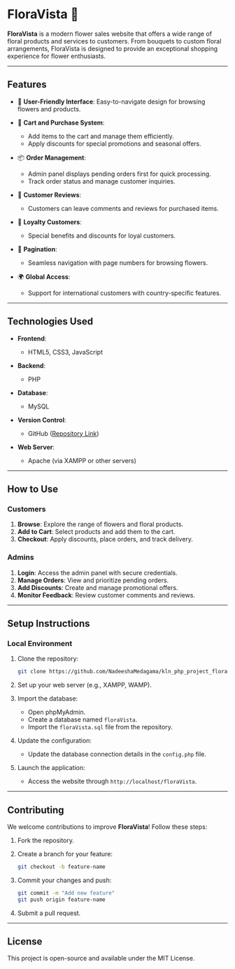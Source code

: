 # **FloraVista** 🌸  
**FloraVista** is a modern flower sales website that offers a wide range of floral products and services to customers. From bouquets to custom floral arrangements, FloraVista is designed to provide an exceptional shopping experience for flower enthusiasts.

---

## **Features**

- 🌼 **User-Friendly Interface**: Easy-to-navigate design for browsing flowers and products.
  
- 🛒 **Cart and Purchase System**:

  - Add items to the cart and manage them efficiently.
  - Apply discounts for special promotions and seasonal offers.
    
- 📦 **Order Management**:
  
  - Admin panel displays pending orders first for quick processing.
  - Track order status and manage customer inquiries.
    
- 💬 **Customer Reviews**:
  
  - Customers can leave comments and reviews for purchased items.
    
- 👥 **Loyalty Customers**:
  
  - Special benefits and discounts for loyal customers.
    
- 📑 **Pagination**:
  
  - Seamless navigation with page numbers for browsing flowers.
    
- 🌍 **Global Access**:
  
  - Support for international customers with country-specific features.

---

## **Technologies Used**

- **Frontend**:
  - HTML5, CSS3, JavaScript
    
- **Backend**:
  - PHP
    
- **Database**:
  - MySQL
    
- **Version Control**:
  - GitHub ([Repository Link](https://github.com/NadeeshaMedagama/kln_php_project_floraVista.git))
    
- **Web Server**:
  - Apache (via XAMPP or other servers)

---

## **How to Use**
### **Customers**

1. **Browse**: Explore the range of flowers and floral products.
2. **Add to Cart**: Select products and add them to the cart.
3. **Checkout**: Apply discounts, place orders, and track delivery.

### **Admins**

1. **Login**: Access the admin panel with secure credentials.
2. **Manage Orders**: View and prioritize pending orders.
3. **Add Discounts**: Create and manage promotional offers.
4. **Monitor Feedback**: Review customer comments and reviews.

---

## **Setup Instructions**
### **Local Environment**

1. Clone the repository:
   ```bash
   git clone https://github.com/NadeeshaMedagama/kln_php_project_floraVista.git
   ```
   
2. Set up your web server (e.g., XAMPP, WAMP).
   
3. Import the database:
   - Open phpMyAdmin.
   - Create a database named `floraVista`.
   - Import the `floraVista.sql` file from the repository.
  
4. Update the configuration:
   - Update the database connection details in the `config.php` file.
     
5. Launch the application:
   - Access the website through `http://localhost/floraVista`.

---

## **Contributing**
We welcome contributions to improve **FloraVista**! Follow these steps:

1. Fork the repository.
   
2. Create a branch for your feature:
   ```bash
   git checkout -b feature-name
   ```
   
3. Commit your changes and push:
   ```bash
   git commit -m "Add new feature"
   git push origin feature-name
   ```
   
4. Submit a pull request.

---

## **License**

This project is open-source and available under the MIT License.

